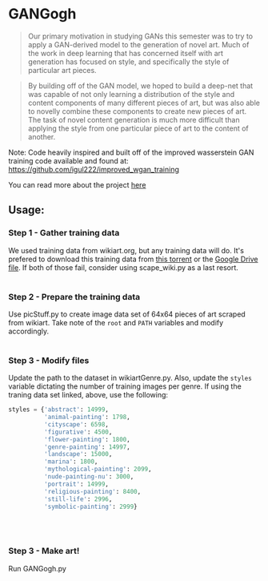 # GANGogh

> Our primary motivation in studying GANs this semester was to try to apply a GAN-derived model to the generation of novel art. Much of the work in deep learning that has concerned itself with art generation has focused on style, and specifically the style of particular art pieces.

> By building off of the GAN model, we hoped to build a deep-net that was capable of not only learning a distribution of the style and content components of many different pieces of art, but was also able to novelly combine these components to create new pieces of art. The task of novel content generation is much more difficult than applying the style from one particular piece of art to the content of another.

Note: Code heavily inspired and built off of the improved wasserstein GAN training code available and found at: https://github.com/igul222/improved_wgan_training

You can read more about the project [here](https://towardsdatascience.com/gangogh-creating-art-with-gans-8d087d8f74a1)

## Usage:

### Step 1 - Gather training data
We used training data from wikiart.org, but any training data will do. It's prefered to download this training data from [this torrent](http://academictorrents.com/details/1d154cde2fab9ec8039becd03d9bb877614d351b) or the [Google Drive file](https://drive.google.com/file/d/1yHqS2zXgCiI9LO4gN-X5W18QYXC5bbQS/view?usp=sharing). If both of those fail, consider using scape_wiki.py as a last resort.
<br><br>
### Step 2 - Prepare the training data
Use picStuff.py to create image data set of 64x64 pieces of art scraped from wikiart. Take note of the `root` and `PATH` variables and modify accordingly.
<br><br>
### Step 3 - Modify files
Update the path to the dataset in wikiartGenre.py. Also, update the `styles` variable dictating the number of training images per genre. If using the traning data set linked, above, use the following:
```python
styles = {'abstract': 14999,
          'animal-painting': 1798,
          'cityscape': 6598,
          'figurative': 4500,
          'flower-painting': 1800,
          'genre-painting': 14997,
          'landscape': 15000,
          'marina': 1800,
          'mythological-painting': 2099,
          'nude-painting-nu': 3000,
          'portrait': 14999,
          'religious-painting': 8400,
          'still-life': 2996,
          'symbolic-painting': 2999}
```
<br><br>
### Step 3 - Make art!
Run GANGogh.py
